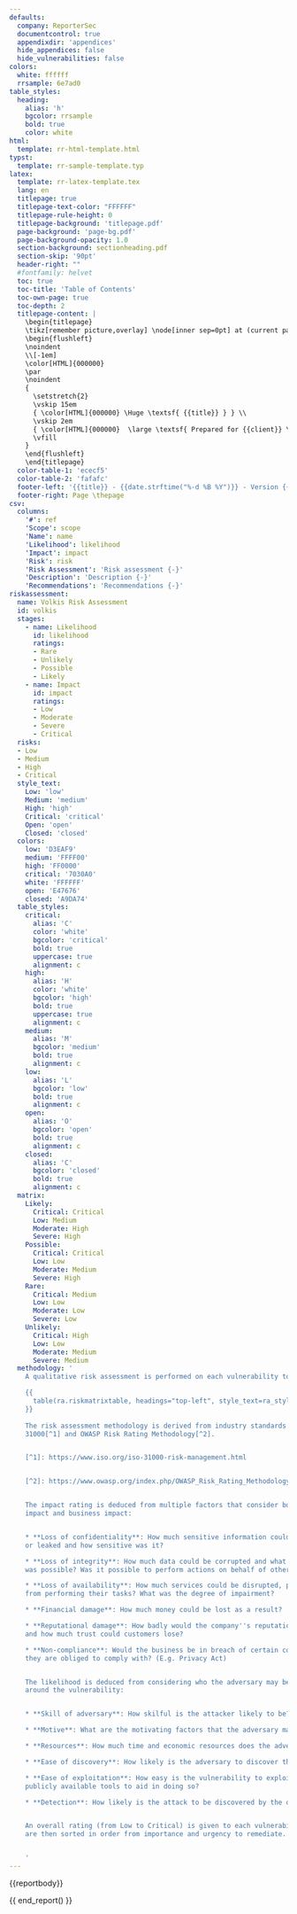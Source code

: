 ```yaml
---
defaults:
  company: ReporterSec
  documentcontrol: true
  appendixdir: 'appendices'
  hide_appendices: false
  hide_vulnerabilities: false
colors:
  white: ffffff
  rrsample: 6e7ad0
table_styles:
  heading:
    alias: 'h'
    bgcolor: rrsample
    bold: true
    color: white
html:
  template: rr-html-template.html
typst:
  template: rr-sample-template.typ
latex:
  template: rr-latex-template.tex
  lang: en
  titlepage: true
  titlepage-text-color: "FFFFFF"
  titlepage-rule-height: 0
  titlepage-background: 'titlepage.pdf'
  page-background: 'page-bg.pdf'
  page-background-opacity: 1.0
  section-background: sectionheading.pdf
  section-skip: '90pt'
  header-right: ""
  #fontfamily: helvet
  toc: true
  toc-title: 'Table of Contents'
  toc-own-page: true
  toc-depth: 2
  titlepage-content: |
    \begin{titlepage}
    \tikz[remember picture,overlay] \node[inner sep=0pt] at (current page.center){\includegraphics[width=\paperwidth,height=\paperheight]{{ '{' + templatedir + '/titlepage.pdf' + '}' }} };
    \begin{flushleft}
    \noindent
    \\[-1em]
    \color[HTML]{000000}
    \par
    \noindent
    {
      \setstretch{2}
      \vskip 15em
      { \color[HTML]{000000} \Huge \textsf{ {{title}} } } \\
      \vskip 2em
      { \color[HTML]{000000}  \large \textsf{ Prepared for {{client}} \\ {{date.strftime('%-d %B %Y')}} \\ Version: {{version}} } }
      \vfill
    }
    \end{flushleft}
    \end{titlepage}
  color-table-1: 'ececf5'
  color-table-2: 'fafafc'
  footer-left: '{{title}} - {{date.strftime("%-d %B %Y")}} - Version {{version}}'
  footer-right: Page \thepage
csv:
  columns:
    '#': ref
    'Scope': scope
    'Name': name
    'Likelihood': likelihood
    'Impact': impact
    'Risk': risk
    'Risk Assessment': 'Risk assessment {-}'
    'Description': 'Description {-}'
    'Recommendations': 'Recommendations {-}'
riskassessment:
  name: Volkis Risk Assessment
  id: volkis
  stages:
    - name: Likelihood
      id: likelihood
      ratings:
      - Rare
      - Unlikely
      - Possible
      - Likely
    - name: Impact
      id: impact
      ratings:
      - Low
      - Moderate
      - Severe
      - Critical
  risks:
  - Low
  - Medium
  - High
  - Critical
  style_text:
    Low: 'low'
    Medium: 'medium'
    High: 'high'
    Critical: 'critical'
    Open: 'open'
    Closed: 'closed'
  colors:
    low: 'D3EAF9'
    medium: 'FFFF00'
    high: 'FF0000'
    critical: '7030A0'
    white: 'FFFFFF'
    open: 'E47676'
    closed: 'A9DA74'
  table_styles:
    critical:
      alias: 'C'
      color: 'white'
      bgcolor: 'critical'
      bold: true
      uppercase: true
      alignment: c
    high:
      alias: 'H'
      color: 'white'
      bgcolor: 'high'
      bold: true
      uppercase: true
      alignment: c
    medium:
      alias: 'M'
      bgcolor: 'medium'
      bold: true
      alignment: c
    low:
      alias: 'L'
      bgcolor: 'low'
      bold: true
      alignment: c
    open:
      alias: 'O'
      bgcolor: 'open'
      bold: true
      alignment: c
    closed:
      alias: 'C'
      bgcolor: 'closed'
      bold: true
      alignment: c
  matrix:
    Likely:
      Critical: Critical
      Low: Medium
      Moderate: High
      Severe: High
    Possible:
      Critical: Critical
      Low: Low
      Moderate: Medium
      Severe: High
    Rare:
      Critical: Medium
      Low: Low
      Moderate: Low
      Severe: Low
    Unlikely:
      Critical: High
      Low: Low
      Moderate: Medium
      Severe: Medium
  methodology: '
    A qualitative risk assessment is performed on each vulnerability to determine the impact and likelihood of the vulnerability being exploited. An overall risk is calculated based on the table below:

    {{
      table(ra.riskmatrixtable, headings="top-left", style_text=ra_style_text, colwidths=[18,10,10,10,10], colalign=["l","c","c","c","c"])
    }}
    
    The risk assessment methodology is derived from industry standards such as ISO
    31000[^1] and OWASP Risk Rating Methodology[^2].


    [^1]: https://www.iso.org/iso-31000-risk-management.html


    [^2]: https://www.owasp.org/index.php/OWASP_Risk_Rating_Methodology


    The impact rating is deduced from multiple factors that consider both technical
    impact and business impact:


    * **Loss of confidentiality**: How much sensitive information could be accessed
    or leaked and how sensitive was it?

    * **Loss of integrity**: How much data could be corrupted and what degree of corruption
    was possible? Was it possible to perform actions on behalf of others?

    * **Loss of availability**: How much services could be disrupted, preventing users
    from performing their tasks? What was the degree of impairment?

    * **Financial damage**: How much money could be lost as a result?

    * **Reputational damage**: How badly would the company''s reputation be damaged
    and how much trust could customers lose?

    * **Non-compliance**: Would the business be in breach of certain compliance standards
    they are obliged to comply with? (E.g. Privacy Act)


    The likelihood is deduced from considering who the adversary may be and factors
    around the vulnerability:


    * **Skill of adversary**: How skilful is the attacker likely to be?

    * **Motive**: What are the motivating factors that the adversary may have?

    * **Resources**: How much time and economic resources does the adversary have?

    * **Ease of discovery**: How likely is the adversary to discover the vulnerability?

    * **Ease of exploitation**: How easy is the vulnerability to exploit and are there
    publicly available tools to aid in doing so?

    * **Detection**: How likely is the attack to be discovered by the organisation?


    An overall rating (from Low to Critical) is given to each vulnerability. The vulnerabilities
    are then sorted in order from importance and urgency to remediate.


    '
---
```


{{reportbody}}

{{ end_report() }}